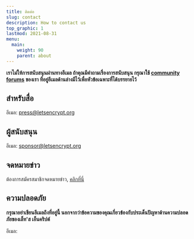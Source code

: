 ```yaml
---
title: ติดต่อ
slug: contact
description: How to contact us
top_graphic: 1
lastmod: 2021-08-31
menu:
  main:
    weight: 90
    parent: about
---
```


**เราไม่ให้การสนับสนุนผ่านทางอีเมล ถ้าคุณมีคำถามเรื่องการสนับสนุน กรุณาใช้ [community forums](https://community.letsencrypt.org) ของเรา ที่อยู่อีเมลด้านล่างมีไว้เพื่อหัวข้อเฉพาะที่ได้บรรยายไว้**

## สำหรับสื่อ

อีเมล: [press@letsencrypt.org](mailto:press@letsencrypt.org)

## ผู้สนับสนุน

อีเมล: [sponsor@letsencrypt.org](mailto:sponsor@letsencrypt.org)

## จดหมายข่าว

ต้องการสมัครสมาชิกจดหมายข่าว, [คลิกที่นี่](https://mailchi.mp/letsencrypt.org/fjp6ha1gad)

## ความปลอดภัย

**กรุณาอย่าเขียนอีเมลถึงที่อยู่นี้ นอกจากว่าข้อความของคุณเกี่ยวข้องกับประเด็นปัญหาด้านความปลอดภัยของเล็ท'ส เอ็นคริปต์**

<span id="email">อีเมล: </span>

<script>
  var parts = ["security", '@', "letsencrypt", ".", "org"];
  var anchor = document.createElement("a");
  anchor.href = "mailto:" + parts.join("");
  anchor.text = parts.join("");
  document.getElementById("email").appendChild(anchor)
</script>
